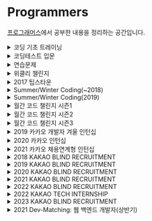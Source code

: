 # Programmers
[프로그래머스](https://programmers.co.kr/learn/challenges)에서 공부한 내용을 정리하는 공간입니다.


<details>
<summary> 코딩 기초 트레이닝 </summary>
<div markdown='1'>

| No. | 난이도 | 문제 | 문제 풀이 |
|:---:|:---:|:---:|:---:|
| 1 | Lv.0 | []() |  |
| 2 | Lv.0 | []() |  |
| 3 | Lv.0 | []() |  |
| 4 | Lv.0 | []() |  |
| 5 | Lv.0 | []() |  |
| 6 | Lv.0 | []() |  |
| 7 | Lv.0 | []() |  |
| 8 | Lv.0 | []() |  |
| 9 | Lv.0 | []() |  |
| 10 | Lv.0 | []() |  |
| 11 | Lv.0 | []() |  |
| 12 | Lv.0 | []() |  |
| 13 | Lv.0 | []() |  |
| 14 | Lv.0 | []() |  |
| 15 | Lv.0 | []() |  |
| 16 | Lv.0 | []() |  |
| 17 | Lv.0 | []() |  |
| 18 | Lv.0 | []() |  |
| 19 | Lv.0 | []() |  |
| 20 | Lv.0 | []() |  |
| 21 | Lv.0 | []() |  |
| 22 | Lv.0 | []() |  |
| 23 | Lv.0 | []() |  |
| 24 | Lv.0 | []() |  |
| 25 | Lv.0 | []() |  |
| 26 | Lv.0 | []() |  |
| 27 | Lv.0 | []() |  |
| 28 | Lv.0 | []() |  |
| 29 | Lv.0 | []() |  |
| 30 | Lv.0 | []() |  |
| 31 | Lv.0 | []() |  |
| 32 | Lv.0 | []() |  |
| 33 | Lv.0 | []() |  |
| 34 | Lv.0 | []() |  |
| 35 | Lv.0 | []() |  |
| 36 | Lv.0 | []() |  |
| 37 | Lv.0 | []() |  |
| 38 | Lv.0 | []() |  |
| 39 | Lv.0 | []() |  |
| 40 | Lv.0 | []() |  |
| 41 | Lv.0 | []() |  |
| 42 | Lv.0 | []() |  |
| 43 | Lv.0 | []() |  |
| 44 | Lv.0 | []() |  |
| 45 | Lv.0 | []() |  |
| 46 | Lv.0 | []() |  |
| 47 | Lv.0 | []() |  |
| 48 | Lv.0 | []() |  |
| 49 | Lv.0 | []() |  |
| 50 | Lv.0 | []() |  |
| 51 | Lv.0 | []() |  |
| 52 | Lv.0 | []() |  |
| 53 | Lv.0 | []() |  |
| 54 | Lv.0 | []() |  |
| 55 | Lv.0 | []() |  |
| 56 | Lv.0 | []() |  |
| 57 | Lv.0 | []() |  |
| 58 | Lv.0 | []() |  |
| 59 | Lv.0 | []() |  |
| 60 | Lv.0 | []() |  |
| 61 | Lv.0 | []() |  |
| 62 | Lv.0 | []() |  |
| 63 | Lv.0 | []() |  |
| 64 | Lv.0 | []() |  |
| 65 | Lv.0 | []() |  |
| 66 | Lv.0 | []() |  |
| 67 | Lv.0 | []() |  |
| 68 | Lv.0 | []() |  |
| 69 | Lv.0 | []() |  |
| 70 | Lv.0 | []() |  |
| 71 | Lv.0 | []() |  |
| 72 | Lv.0 | []() |  |
| 73 | Lv.0 | []() |  |
| 74 | Lv.0 | []() |  |
| 75 | Lv.0 | []() |  |
| 76 | Lv.0 | []() |  |
| 77 | Lv.0 | []() |  |
| 78 | Lv.0 | []() |  |
| 79 | Lv.0 | []() |  |
| 80 | Lv.0 | []() |  |
| 81 | Lv.0 | []() |  |
| 82 | Lv.0 | []() |  |
| 83 | Lv.0 | []() |  |
| 84 | Lv.0 | []() |  |
| 85 | Lv.0 | []() |  |
| 86 | Lv.0 | []() |  |
| 87 | Lv.0 | []() |  |
| 88 | Lv.0 | []() |  |
| 89 | Lv.0 | []() |  |
| 90 | Lv.0 | []() |  |
| 91 | Lv.0 | []() |  |
| 92 | Lv.0 | []() |  |
| 93 | Lv.0 | []() |  |
| 94 | Lv.0 | []() |  |
| 95 | Lv.0 | []() |  |
| 96 | Lv.0 | []() |  |
| 97 | Lv.0 | []() |  |
| 98 | Lv.0 | []() |  |
| 99 | Lv.0 | []() |  |
| 100 | Lv.0 | []() |  |
| 101 | Lv.0 | []() |  |
| 102 | Lv.0 | []() |  |
| 103 | Lv.0 | []() |  |
| 104 | Lv.0 | []() |  |
| 105 | Lv.0 | []() |  |
| 106 | Lv.0 | []() |  |
| 107 | Lv.0 | []() |  |
| 108 | Lv.0 | []() |  |
| 109 | Lv.0 | []() |  |
| 110 | Lv.0 | []() |  |
| 111 | Lv.0 | []() |  |
| 112 | Lv.0 | []() |  |
| 113 | Lv.0 | []() |  |
| 114 | Lv.0 | []() |  |
| 115 | Lv.0 | []() |  |
| 116 | Lv.0 | []() |  |
| 117 | Lv.0 | []() |  |
| 118 | Lv.0 | []() |  |
| 119 | Lv.0 | []() |  |
| 120 | Lv.0 | []() |  |
| 121 | Lv.0 | []() |  |
| 122 | Lv.0 | []() |  |
| 123 | Lv.0 | []() |  |
| 124 | Lv.0 | []() |  |

</div>
</details>


<details>
<summary> 코딩테스트 입문 </summary>
<div markdown='1'>

| No. | 난이도 | 문제 | 문제 풀이 |
|:---:|:---:|:---:|:---:|
| 1 | Lv.0 | []() |  |
| 2 | Lv.0 | []() |  |
| 3 | Lv.0 | []() |  |
| 4 | Lv.0 | []() |  |
| 5 | Lv.0 | []() |  |
| 6 | Lv.0 | []() |  |
| 7 | Lv.0 | []() |  |
| 8 | Lv.0 | []() |  |
| 9 | Lv.0 | []() |  |
| 10 | Lv.0 | []() |  |
| 11 | Lv.0 | []() |  |
| 12 | Lv.0 | []() |  |
| 13 | Lv.0 | []() |  |
| 14 | Lv.0 | []() |  |
| 15 | Lv.0 | []() |  |
| 16 | Lv.0 | []() |  |
| 17 | Lv.0 | []() |  |
| 18 | Lv.0 | []() |  |
| 19 | Lv.0 | []() |  |
| 20 | Lv.0 | []() |  |
| 21 | Lv.0 | []() |  |
| 22 | Lv.0 | []() |  |
| 23 | Lv.0 | []() |  |
| 24 | Lv.0 | []() |  |
| 25 | Lv.0 | []() |  |
| 26 | Lv.0 | []() |  |
| 27 | Lv.0 | []() |  |
| 28 | Lv.0 | []() |  |
| 29 | Lv.0 | []() |  |
| 30 | Lv.0 | []() |  |
| 31 | Lv.0 | []() |  |
| 32 | Lv.0 | []() |  |
| 33 | Lv.0 | []() |  |
| 34 | Lv.0 | []() |  |
| 35 | Lv.0 | []() |  |
| 36 | Lv.0 | []() |  |
| 37 | Lv.0 | []() |  |
| 38 | Lv.0 | []() |  |
| 39 | Lv.0 | []() |  |
| 40 | Lv.0 | []() |  |
| 41 | Lv.0 | []() |  |
| 42 | Lv.0 | []() |  |
| 43 | Lv.0 | []() |  |
| 44 | Lv.0 | []() |  |
| 45 | Lv.0 | []() |  |
| 46 | Lv.0 | []() |  |
| 47 | Lv.0 | []() |  |
| 48 | Lv.0 | []() |  |
| 49 | Lv.0 | []() |  |
| 50 | Lv.0 | []() |  |
| 51 | Lv.0 | []() |  |
| 52 | Lv.0 | []() |  |
| 53 | Lv.0 | []() |  |
| 54 | Lv.0 | []() |  |
| 55 | Lv.0 | []() |  |
| 56 | Lv.0 | []() |  |
| 57 | Lv.0 | []() |  |
| 58 | Lv.0 | []() |  |
| 59 | Lv.0 | []() |  |
| 60 | Lv.0 | []() |  |
| 61 | Lv.0 | []() |  |
| 62 | Lv.0 | []() |  |
| 63 | Lv.0 | []() |  |
| 64 | Lv.0 | []() |  |
| 65 | Lv.0 | []() |  |
| 66 | Lv.0 | []() |  |
| 67 | Lv.0 | []() |  |
| 68 | Lv.0 | []() |  |
| 69 | Lv.0 | []() |  |
| 70 | Lv.0 | []() |  |
| 71 | Lv.0 | []() |  |
| 72 | Lv.0 | []() |  |
| 73 | Lv.0 | []() |  |
| 74 | Lv.0 | []() |  |
| 75 | Lv.0 | []() |  |
| 76 | Lv.0 | []() |  |
| 77 | Lv.0 | []() |  |
| 78 | Lv.0 | []() |  |
| 79 | Lv.0 | []() |  |
| 80 | Lv.0 | []() |  |
| 81 | Lv.0 | []() |  |
| 82 | Lv.0 | []() |  |
| 83 | Lv.0 | []() |  |
| 84 | Lv.0 | []() |  |
| 85 | Lv.0 | []() |  |
| 86 | Lv.0 | []() |  |
| 87 | Lv.0 | []() |  |
| 88 | Lv.0 | []() |  |
| 89 | Lv.0 | []() |  |
| 90 | Lv.0 | []() |  |
| 91 | Lv.0 | []() |  |
| 92 | Lv.0 | []() |  |
| 93 | Lv.0 | []() |  |
| 94 | Lv.0 | []() |  |
| 95 | Lv.0 | []() |  |
| 96 | Lv.0 | []() |  |
| 97 | Lv.0 | []() |  |
| 98 | Lv.0 | []() |  |
| 99 | Lv.0 | []() |  |
| 100 | Lv.0 | []() |  |

</div>
</details>


<details>
<summary> 연습문제 </summary>
<div markdown='1'>

| No. | 난이도 | 문제 | 문제 풀이 |
|:---:|:---:|:---:|:---:|
| 1 | Lv.0 | []() |  |
| 2 | Lv.0 | []() |  |
| 3 | Lv.0 | []() |  |
| 4 | Lv.0 | []() |  |
| 5 | Lv.0 | []() |  |
| 6 | Lv.0 | []() |  |
| 7 | Lv.0 | []() |  |
| 8 | Lv.0 | []() |  |
| 9 | Lv.0 | []() |  |
| 10 | Lv.0 | []() |  |
| 11 | Lv.0 | []() |  |
| 12 | Lv.0 | []() |  |
| 13 | Lv.0 | []() |  |
| 14 | Lv.0 | []() |  |
| 15 | Lv.0 | []() |  |
| 16 | Lv.0 | []() |  |
| 17 | Lv.0 | []() |  |
| 18 | Lv.0 | []() |  |
| 19 | Lv.0 | []() |  |
| 20 | Lv.0 | []() |  |
| 21 | Lv.0 | []() |  |
| 22 | Lv.0 | []() |  |
| 23 | Lv.0 | []() |  |
| 24 | Lv.0 | []() |  |
| 25 | Lv.0 | []() |  |
| 26 | Lv.0 | []() |  |
| 27 | Lv.0 | []() |  |
| 28 | Lv.0 | []() |  |
| 29 | Lv.0 | []() |  |
| 30 | Lv.0 | []() |  |
| 31 | Lv.0 | []() |  |
| 32 | Lv.0 | []() |  |
| 33 | Lv.0 | []() |  |
| 34 | Lv.0 | []() |  |
| 35 | Lv.0 | []() |  |
| 36 | Lv.0 | []() |  |
| 37 | Lv.0 | []() |  |
| 38 | Lv.0 | []() |  |
| 39 | Lv.0 | []() |  |
| 40 | Lv.0 | []() |  |
| 41 | Lv.0 | []() |  |
| 42 | Lv.0 | []() |  |
| 43 | Lv.0 | []() |  |
| 44 | Lv.0 | []() |  |
| 45 | Lv.0 | []() |  |
| 46 | Lv.0 | []() |  |
| 47 | Lv.0 | []() |  |
| 48 | Lv.0 | []() |  |
| 49 | Lv.0 | []() |  |
| 50 | Lv.0 | []() |  |

</div>
</details>


<details>
<summary> 위클리 챌린지 </summary>
<div markdown='1'>

| No. | 난이도 | 문제 | 문제 풀이 |
|:---:|:---:|:---:|:---:|
| 1 | Lv.1 | [부족한 금액 계산하기](https://school.programmers.co.kr/learn/courses/30/lessons/82612) | [풀이](https://github.com/Taeho25/Algorithm/blob/main/Programmers/Lv.1/%EB%B6%80%EC%A1%B1%ED%95%9C%20%EA%B8%88%EC%95%A1%20%EA%B3%84%EC%82%B0%ED%95%98%EA%B8%B0.py) |
| 2 | Lv.2 | [교점에 별 만들기](https://school.programmers.co.kr/learn/courses/30/lessons/87377) | [풀이](https://github.com/Taeho25/Algorithm/blob/main/Programmers/Lv.2/%EA%B5%90%EC%A0%90%EC%97%90%20%EB%B3%84%20%EB%A7%8C%EB%93%A4%EA%B8%B0.py) |

</div>
</details>


<details>
<summary> 2017 팁스타운 </summary>
<div markdown='1'>

| No. | 난이도 | 문제 | 문제 풀이 |
|:---:|:---:|:---:|:---:|
| 1 | Lv.2 | [짝지어 제거하기](https://school.programmers.co.kr/learn/courses/30/lessons/12973) | [풀이](https://github.com/Taeho25/Algorithm/blob/main/Programmers/Lv.2/%EC%A7%9D%EC%A7%80%EC%96%B4%20%EC%A0%9C%EA%B1%B0%ED%95%98%EA%B8%B0.py) |
| 2 | Lv.2 | [예상 대진표](https://school.programmers.co.kr/learn/courses/30/lessons/12985) | [풀이](https://github.com/Taeho25/Algorithm/blob/main/Programmers/Lv.2/%EC%98%88%EC%83%81%20%EB%8C%80%EC%A7%84%ED%91%9C.py) |
| 3 | Lv.4 | [단어 퍼즐](https://school.programmers.co.kr/learn/courses/30/lessons/12983) |  |

</div>
</details>


<details>
<summary> Summer/Winter Coding(~2018) </summary>
<div markdown='1'>

| No. | 난이도 | 문제 | 문제 풀이 |
|:---:|:---:|:---:|:---:|
| 1 | Lv.1 | [소수 만들기](https://school.programmers.co.kr/learn/courses/30/lessons/12977) | [풀이](https://github.com/Taeho25/Algorithm/blob/main/Programmers/Lv.1/%EC%86%8C%EC%88%98%20%EB%A7%8C%EB%93%A4%EA%B8%B0.py) |
| 2 | Lv.1 | [예산](https://school.programmers.co.kr/learn/courses/30/lessons/12982) | [풀이](https://github.com/Taeho25/Algorithm/blob/main/Programmers/Lv.1/%EC%98%88%EC%82%B0.py) |
| 3 | Lv.2 | [배달](https://school.programmers.co.kr/learn/courses/30/lessons/12978) |  |
| 4 | Lv.2 | [점프와 순간 이동](https://school.programmers.co.kr/learn/courses/30/lessons/12980) | [풀이](https://github.com/Taeho25/Algorithm/blob/main/Programmers/Lv.2/%EC%A0%90%ED%94%84%EC%99%80%20%EC%88%9C%EA%B0%84%20%EC%9D%B4%EB%8F%99.py) |
| 5 | Lv.2 | [영어 끝말잇기](https://school.programmers.co.kr/learn/courses/30/lessons/12981) | [풀이](https://github.com/Taeho25/Algorithm/blob/main/Programmers/Lv.2/%EC%98%81%EC%96%B4%20%EB%81%9D%EB%A7%90%EC%9E%87%EA%B8%B0.py) |
| 6 | Lv.2 | [스킬트리](https://school.programmers.co.kr/learn/courses/30/lessons/49993) | [풀이](https://github.com/Taeho25/Algorithm/blob/main/Programmers/Lv.2/%EC%8A%A4%ED%82%AC%ED%8A%B8%EB%A6%AC.py) |
| 7 | Lv.2 | [방문 길이](https://school.programmers.co.kr/learn/courses/30/lessons/49994) | [풀이](https://github.com/Taeho25/Algorithm/blob/main/Programmers/Lv.2/%EB%B0%A9%EB%AC%B8%20%EA%B8%B8%EC%9D%B4.py) |
| 8 | Lv.3 | [스티커 모으기(2)](https://school.programmers.co.kr/learn/courses/30/lessons/12971) |  |
| 9 | Lv.3 | [기지국 설치](https://school.programmers.co.kr/learn/courses/30/lessons/12979) |  |
| 10 | Lv.3 | [숫자 게임](https://school.programmers.co.kr/learn/courses/30/lessons/12987) |  |
| 11 | Lv.4 | [지형 편집](https://school.programmers.co.kr/learn/courses/30/lessons/12984) |  |
| 12 | Lv.4 | [쿠키 구입](https://school.programmers.co.kr/learn/courses/30/lessons/49995) |  |

</div>
</details>


<details>
<summary> Summer/Winter Coding(2019) </summary>
<div markdown='1'>

| No. | 난이도 | 문제 | 문제 풀이 |
|:---:|:---:|:---:|:---:|
| 1 | Lv.2 | [멀쩡한 사각형](https://school.programmers.co.kr/learn/courses/30/lessons/62048) | [풀이](https://github.com/Taeho25/Algorithm/blob/main/Programmers/Lv.2/%EB%A9%80%EC%A9%A1%ED%95%9C%20%EC%82%AC%EA%B0%81%ED%98%95.py) |
| 2 | Lv.4 | [지형 이동](https://school.programmers.co.kr/learn/courses/30/lessons/62050) |  |

</div>
</details>


<details>
<summary> 월간 코드 챌린지 시즌1 </summary>
<div markdown='1'>

| No. | 난이도 | 문제 | 문제 풀이 |
|:---:|:---:|:---:|:---:|
| 1 | Lv.1 | [두 개 뽑아서 더하기](https://school.programmers.co.kr/learn/courses/30/lessons/68644) | [풀이](https://github.com/Taeho25/Algorithm/blob/main/Programmers/Lv.1/%EB%91%90%20%EA%B0%9C%20%EB%BD%91%EC%95%84%EC%84%9C%20%EB%8D%94%ED%95%98%EA%B8%B0.py) |
| 2 | Lv.1 | [3진법 뒤집기](https://school.programmers.co.kr/learn/courses/30/lessons/68935) | [풀이](https://github.com/Taeho25/Algorithm/blob/main/Programmers/Lv.1/3%EC%A7%84%EB%B2%95%20%EB%92%A4%EC%A7%91%EA%B8%B0.py) |
| 3 | Lv.1 | [내적](https://school.programmers.co.kr/learn/courses/30/lessons/70128) | [풀이](https://github.com/Taeho25/Algorithm/blob/main/Programmers/Lv.1/%EB%82%B4%EC%A0%81.py) |
| 4 | Lv.2 | [삼각 달팽이](https://school.programmers.co.kr/learn/courses/30/lessons/68645) | [풀이](https://github.com/Taeho25/Algorithm/blob/main/Programmers/Lv.2/%EC%82%BC%EA%B0%81%20%EB%8B%AC%ED%8C%BD%EC%9D%B4.py) |
| 5 | Lv.2 | [쿼드압축 후 개수 세기](https://school.programmers.co.kr/learn/courses/30/lessons/68936) |  |
| 6 | Lv.2 | [이진 변환 반복하기](https://school.programmers.co.kr/learn/courses/30/lessons/70129) | [풀이](https://github.com/Taeho25/Algorithm/blob/main/Programmers/Lv.2/%EC%9D%B4%EC%A7%84%20%EB%B3%80%ED%99%98%20%EB%B0%98%EB%B3%B5%ED%95%98%EA%B8%B0.py) |
| 7 | Lv.3 | [풍선 터트리기](https://school.programmers.co.kr/learn/courses/30/lessons/68646) |  |
| 8 | Lv.3 | [스타 수열](https://school.programmers.co.kr/learn/courses/30/lessons/70130) |  |
| 9 | Lv.4 | [짝수 행 세기](https://school.programmers.co.kr/learn/courses/30/lessons/68647) |  |
| 10 | Lv.4 | [트리 트리오 중간값](https://school.programmers.co.kr/learn/courses/30/lessons/68937) |  |
| 11 | Lv.5 | [문자열의 아름다움](https://school.programmers.co.kr/learn/courses/30/lessons/68938) |  |
| 12 | Lv.5 | [가짜 해밀토니안](https://school.programmers.co.kr/learn/courses/30/lessons/70132) |  |

</div>
</details>


<details>
<summary> 월간 코드 챌린지 시즌2 </summary>
<div markdown='1'>

| No. | 난이도 | 문제 | 문제 풀이 |
|:---:|:---:|:---:|:---:|
| 1 | Lv.1 | [음양 더하기](https://school.programmers.co.kr/learn/courses/30/lessons/76501) | [풀이](https://github.com/Taeho25/Algorithm/blob/main/Programmers/Lv.1/%EC%9D%8C%EC%96%91%20%EB%8D%94%ED%95%98%EA%B8%B0.py) |
| 2 | Lv.1 | [약수의 개수와 덧셈](https://school.programmers.co.kr/learn/courses/30/lessons/77884) | [풀이](https://github.com/Taeho25/Algorithm/blob/main/Programmers/Lv.1/%EC%95%BD%EC%88%98%EC%9D%98%20%EA%B0%9C%EC%88%98%EC%99%80%20%EB%8D%A7%EC%85%88.py) |
| 3 | Lv.2 | [괄호 회전하기](https://school.programmers.co.kr/learn/courses/30/lessons/76502) | [풀이](https://github.com/Taeho25/Algorithm/blob/main/Programmers/Lv.2/%EA%B4%84%ED%98%B8%20%ED%9A%8C%EC%A0%84%ED%95%98%EA%B8%B0.py) |
| 4 | Lv.2 | [2개 이하로 다른 비트](https://school.programmers.co.kr/learn/courses/30/lessons/77885) | [풀이](https://github.com/Taeho25/Algorithm/blob/main/Programmers/Lv.2/2%EA%B0%9C%20%EC%9D%B4%ED%95%98%EB%A1%9C%20%EB%8B%A4%EB%A5%B8%20%EB%B9%84%ED%8A%B8.py) |
| 5 | Lv.3 | [모두 0으로 만들기](https://school.programmers.co.kr/learn/courses/30/lessons/76503) |  |
| 6 | Lv.3 | [110 옮기기](https://school.programmers.co.kr/learn/courses/30/lessons/77886) |  |
| 7 | Lv.5 | [RPG와 쿼리](https://school.programmers.co.kr/learn/courses/30/lessons/76504) |  |
| 8 | Lv.5 | [중력 작용](https://school.programmers.co.kr/learn/courses/30/lessons/77887) |  |

</div>
</details>


<details>
<summary> 월간 코드 챌린지 시즌3 </summary>
<div markdown='1'>

| No. | 난이도 | 문제 | 문제 풀이 |
|:---:|:---:|:---:|:---:|
| 1 | Lv.1 | [없는 숫자 더하기](https://school.programmers.co.kr/learn/courses/30/lessons/86051) | [풀이](https://github.com/Taeho25/Algorithm/blob/main/Programmers/Lv.1/%EC%97%86%EB%8A%94%20%EC%88%AB%EC%9E%90%20%EB%8D%94%ED%95%98%EA%B8%B0.py) |
| 2 | Lv.1 | [나머지가 1이 되는 수 찾기](https://school.programmers.co.kr/learn/courses/30/lessons/87389) | [풀이](https://github.com/Taeho25/Algorithm/blob/main/Programmers/Lv.1/%EB%82%98%EB%A8%B8%EC%A7%80%EA%B0%80%201%EC%9D%B4%20%EB%90%98%EB%8A%94%20%EC%88%98%20%EC%B0%BE%EA%B8%B0.py) |
| 3 | Lv.2 | [빛의 경로 사이클](https://school.programmers.co.kr/learn/courses/30/lessons/86052) | [풀이](https://github.com/Taeho25/Algorithm/blob/main/Programmers/Lv.2/%EB%B9%9B%EC%9D%98%20%EA%B2%BD%EB%A1%9C%20%EC%82%AC%EC%9D%B4%ED%81%B4.py) |
| 4 | Lv.2 | [n^2 배열 자르기](https://school.programmers.co.kr/learn/courses/30/lessons/87390) | [풀이](https://github.com/Taeho25/Algorithm/blob/main/Programmers/Lv.2/n%5E2%20%EB%B0%B0%EC%97%B4%20%EC%9E%90%EB%A5%B4%EA%B8%B0.py) |
| 5 | Lv.3 | [금과 은 운반하기](https://school.programmers.co.kr/learn/courses/30/lessons/86053) |  |
| 6 | Lv.3 | [공 이동 시뮬레이션](https://school.programmers.co.kr/learn/courses/30/lessons/87391) |  |
| 7 | Lv.4 | [안티세포](https://school.programmers.co.kr/learn/courses/30/lessons/86054) |  |
| 8 | Lv.5 | [쿼리의 모음의 개수](https://school.programmers.co.kr/learn/courses/30/lessons/87394) |  |

</div>
</details>


<details>
<summary> 2019 카카오 개발자 겨울 인턴십 </summary>
<div markdown='1'>

| No. | 난이도 | 문제 | 문제 풀이 |
|:---:|:---:|:---:|:---:|
| 1 | Lv.1 | [크레인 인형뽑기 게임](https://school.programmers.co.kr/learn/courses/30/lessons/64061) | [풀이](https://github.com/Taeho25/Algorithm/blob/main/Programmers/Lv.1/%ED%81%AC%EB%A0%88%EC%9D%B8%20%EC%9D%B8%ED%98%95%EB%BD%91%EA%B8%B0%20%EA%B2%8C%EC%9E%84.py) |
| 2 | Lv.2 | [튜플](https://school.programmers.co.kr/learn/courses/30/lessons/64065) | [풀이](https://github.com/Taeho25/Algorithm/blob/main/Programmers/Lv.2/%ED%8A%9C%ED%94%8C.py) |
| 3 | Lv.3 | [징검다리 건너기](https://school.programmers.co.kr/learn/courses/30/lessons/64062) |  |
| 4 | Lv.3 | [불량 사용자](https://school.programmers.co.kr/learn/courses/30/lessons/64064) |  |
| 5 | Lv.4 | [호텔 방 배정](https://school.programmers.co.kr/learn/courses/30/lessons/64063) |  |

</div>
</details>


<details>
<summary> 2020 카카오 인턴십 </summary>
<div markdown='1'>

| No. | 난이도 | 문제 | 문제 풀이 |
|:---:|:---:|:---:|:---:|
| 1 | Lv.1 | [키패드 누르기](https://school.programmers.co.kr/learn/courses/30/lessons/67256) | [풀이](https://github.com/Taeho25/Algorithm/blob/main/Programmers/Lv.1/%ED%82%A4%ED%8C%A8%EB%93%9C%20%EB%88%84%EB%A5%B4%EA%B8%B0.py) |
| 2 | Lv.2 | [수식 최대화](https://school.programmers.co.kr/learn/courses/30/lessons/67257) |  |
| 3 | Lv.3 | [보석 쇼핑](https://school.programmers.co.kr/learn/courses/30/lessons/67258) |  |
| 4 | Lv.3 | [경주로 건설](https://school.programmers.co.kr/learn/courses/30/lessons/67259) |  |
| 5 | Lv.4 | [동굴 탐험](https://school.programmers.co.kr/learn/courses/30/lessons/67260) |  |

</div>
</details>


<details>
<summary> 2021 카카오 채용연계형 인턴십 </summary>
<div markdown='1'>

| No. | 난이도 | 문제 | 문제 풀이 |
|:---:|:---:|:---:|:---:|
| 1 | Lv.1 | [숫자 문자열과 영단어](https://school.programmers.co.kr/learn/courses/30/lessons/81301) | [풀이](https://github.com/Taeho25/Algorithm/blob/main/Programmers/Lv.1/%EC%88%AB%EC%9E%90%20%EB%AC%B8%EC%9E%90%EC%97%B4%EA%B3%BC%20%EC%98%81%EB%8B%A8%EC%96%B4.py) |
| 2 | Lv.2 | [거리두기 확인하기](https://school.programmers.co.kr/learn/courses/30/lessons/81302) | [풀이](https://github.com/Taeho25/Algorithm/blob/main/Programmers/Lv.2/%EA%B1%B0%EB%A6%AC%EB%91%90%EA%B8%B0%20%ED%99%95%EC%9D%B8%ED%95%98%EA%B8%B0.py) |
| 3 | Lv.3 | [표 편집](https://school.programmers.co.kr/learn/courses/30/lessons/81303) |  |
| 4 | Lv.4 | [미로 탈출](https://school.programmers.co.kr/learn/courses/30/lessons/81304) |  |
| 5 | Lv.5 | [시험장 나누기](https://school.programmers.co.kr/learn/courses/30/lessons/81305) |  |

</div>
</details>


<details>
<summary> 2018 KAKAO BLIND RECRUITMENT </summary>
<div markdown='1'>

| No. | 난이도 | 문제 | 문제 풀이 |
|:---:|:---:|:---:|:---:|
| 1 | Lv.1 | [[1차] 비밀지도](https://school.programmers.co.kr/learn/courses/30/lessons/17681) | [풀이](https://github.com/Taeho25/Algorithm/blob/main/Programmers/Lv.1/%5B1%EC%B0%A8%5D%20%EB%B9%84%EB%B0%80%EC%A7%80%EB%8F%84.py) |
| 2 | Lv.1 | [[1차] 다트 게임](https://school.programmers.co.kr/learn/courses/30/lessons/17682) | [풀이](https://github.com/Taeho25/Algorithm/blob/main/Programmers/Lv.1/%5B1%EC%B0%A8%5D%20%EB%8B%A4%ED%8A%B8%20%EA%B2%8C%EC%9E%84.py) |
| 3 | Lv.2 | [[1차] 뉴스 클러스터링](https://school.programmers.co.kr/learn/courses/30/lessons/17677) | [풀이](https://github.com/Taeho25/Algorithm/blob/main/Programmers/Lv.2/%5B1%EC%B0%A8%5D%20%EB%89%B4%EC%8A%A4%20%ED%81%B4%EB%9F%AC%EC%8A%A4%ED%84%B0%EB%A7%81.py) |
| 4 | Lv.2 | [[1차] 프렌즈4블록](https://school.programmers.co.kr/learn/courses/30/lessons/17679) | [풀이](https://github.com/Taeho25/Algorithm/blob/main/Programmers/Lv.2/%5B1%EC%B0%A8%5D%20%ED%94%84%EB%A0%8C%EC%A6%884%EB%B8%94%EB%A1%9D.py) |
| 5 | Lv.2 | [[1차] 캐시](https://school.programmers.co.kr/learn/courses/30/lessons/17680) |  |
| 6 | Lv.2 | [[3차] 방금그곡](https://school.programmers.co.kr/learn/courses/30/lessons/17683) | [풀이](https://github.com/Taeho25/Algorithm/blob/main/Programmers/Lv.2/%5B3%EC%B0%A8%5D%20%EB%B0%A9%EA%B8%88%EA%B7%B8%EA%B3%A1.py) |
| 7 | Lv.2 | [[3차] 압축](https://school.programmers.co.kr/learn/courses/30/lessons/17684) | [풀이](https://github.com/Taeho25/Algorithm/blob/main/Programmers/Lv.2/%5B3%EC%B0%A8%5D%20%EC%95%95%EC%B6%95.py) |
| 8 | Lv.2 | [[3차] 파일명 정렬](https://school.programmers.co.kr/learn/courses/30/lessons/17686) | [풀이](https://github.com/Taeho25/Algorithm/blob/main/Programmers/Lv.2/%5B3%EC%B0%A8%5D%20%ED%8C%8C%EC%9D%BC%EB%AA%85%20%EC%A0%95%EB%A0%AC.py) |
| 9 | Lv.2 | [[3차] n진수 게임](https://school.programmers.co.kr/learn/courses/30/lessons/17687) |  |
| 10 | Lv.3 | [[1차] 추석 트래픽](https://school.programmers.co.kr/learn/courses/30/lessons/17676) |  |
| 11 | Lv.3 | [[1차] 셔틀버스](https://school.programmers.co.kr/learn/courses/30/lessons/17678) |  |
| 12 | Lv.4 | [[3차] 자동완성](https://school.programmers.co.kr/learn/courses/30/lessons/17685) |  |

</div>
</details>


<details>
<summary> 2019 KAKAO BLIND RECRUITMENT </summary>
<div markdown='1'>

| No. | 난이도 | 문제 | 문제 풀이 |
|:---:|:---:|:---:|:---:|
| 1 | Lv.1 | [실패율](https://school.programmers.co.kr/learn/courses/30/lessons/42889) | [풀이](https://github.com/Taeho25/Algorithm/blob/main/Programmers/Lv.1/%EC%8B%A4%ED%8C%A8%EC%9C%A8.py) |
| 2 | Lv.2 | [오픈채팅방](https://school.programmers.co.kr/learn/courses/30/lessons/42888) | [풀이](https://github.com/Taeho25/Algorithm/blob/main/Programmers/Lv.2/%EC%98%A4%ED%94%88%EC%B1%84%ED%8C%85%EB%B0%A9.py) |
| 3 | Lv.2 | [후보키](https://school.programmers.co.kr/learn/courses/30/lessons/42890) |  |
| 4 | Lv.3 | [길 찾기 게임](https://school.programmers.co.kr/learn/courses/30/lessons/42892) |  |
| 5 | Lv.3 | [매칭 점수](https://school.programmers.co.kr/learn/courses/30/lessons/42893) |  |
| 6 | Lv.4 | [무지의 먹방 라이브](https://school.programmers.co.kr/learn/courses/30/lessons/42891) |  |
| 7 | Lv.5 | [블록 게임](https://school.programmers.co.kr/learn/courses/30/lessons/42894) |  |

</div>
</details>


<details>
<summary> 2020 KAKAO BLIND RECRUITMENT </summary>
<div markdown='1'>

| No. | 난이도 | 문제 | 문제 풀이 |
|:---:|:---:|:---:|:---:|
| 1 | Lv.2 | [문자열 압축](https://school.programmers.co.kr/learn/courses/30/lessons/60057) |  |
| 2 | Lv.2 | [괄호 변환](https://school.programmers.co.kr/learn/courses/30/lessons/60058) |  |
| 3 | Lv.3 | [자물쇠와 열쇠](https://school.programmers.co.kr/learn/courses/30/lessons/60059) |  |
| 4 | Lv.3 | [기둥과 보 설치](https://school.programmers.co.kr/learn/courses/30/lessons/60061) |  |
| 5 | Lv.3 | [외벽 점검](https://school.programmers.co.kr/learn/courses/30/lessons/60062) |  |
| 6 | Lv.3 | [블록 이동하기](https://school.programmers.co.kr/learn/courses/30/lessons/60063) |  |
| 7 | Lv.4 | [가사 검색](https://school.programmers.co.kr/learn/courses/30/lessons/60060) |  |

</div>
</details>


<details>
<summary> 2021 KAKAO BLIND RECRUITMENT </summary>
<div markdown='1'>

| No. | 난이도 | 문제 | 문제 풀이 |
|:---:|:---:|:---:|:---:|
| 1 | Lv.1 | [신규 아이디 추천](https://school.programmers.co.kr/learn/courses/30/lessons/72410) | [풀이](https://github.com/Taeho25/Algorithm/blob/main/Programmers/Lv.1/%EC%8B%A0%EA%B7%9C%20%EC%95%84%EC%9D%B4%EB%94%94%20%EC%B6%94%EC%B2%9C.py) |
| 2 | Lv.2 | [메뉴 리뉴얼](https://school.programmers.co.kr/learn/courses/30/lessons/72411) | [풀이](https://github.com/Taeho25/Algorithm/blob/main/Programmers/Lv.2/%EB%A9%94%EB%89%B4%20%EB%A6%AC%EB%89%B4%EC%96%BC.py) |
| 3 | Lv.2 | [순위 검색](https://school.programmers.co.kr/learn/courses/30/lessons/72412) |  |
| 4 | Lv.3 | [합승 택시 요금](https://school.programmers.co.kr/learn/courses/30/lessons/72413) |  |
| 5 | Lv.3 | [광고 삽입](https://school.programmers.co.kr/learn/courses/30/lessons/72414) |  |
| 6 | Lv.3 | [카드 짝 맞추기](https://school.programmers.co.kr/learn/courses/30/lessons/72415) |  |
| 7 | Lv.4 | [매출 하락 최소화](https://school.programmers.co.kr/learn/courses/30/lessons/72416) |  |

</div>
</details>


<details>
<summary> 2022 KAKAO BLIND RECRUITMENT </summary>
<div markdown='1'>

| No. | 난이도 | 문제 | 문제 풀이 |
|:---:|:---:|:---:|:---:|
| 1 | Lv.1 | [신고 결과 받기](https://school.programmers.co.kr/learn/courses/30/lessons/92334) | [풀이](https://school.programmers.co.kr/learn/courses/30/lessons/92334) |
| 2 | Lv.2 | [k진수에서 소수 개수 구하기](https://school.programmers.co.kr/learn/courses/30/lessons/92335) | [풀이](https://github.com/Taeho25/Algorithm/blob/main/Programmers/Lv.2/k%EC%A7%84%EC%88%98%EC%97%90%EC%84%9C%20%EC%86%8C%EC%88%98%20%EA%B0%9C%EC%88%98%20%EA%B5%AC%ED%95%98%EA%B8%B0.py) |
| 3 | Lv.2 | [주차 요금 계산](https://school.programmers.co.kr/learn/courses/30/lessons/92341) | [풀이](https://github.com/Taeho25/Algorithm/blob/main/Programmers/Lv.2/%EC%A3%BC%EC%B0%A8%20%EC%9A%94%EA%B8%88%20%EA%B3%84%EC%82%B0.py) |
| 4 | Lv.2 | [양궁대회](https://school.programmers.co.kr/learn/courses/30/lessons/92342) | [풀이](https://github.com/Taeho25/Algorithm/blob/main/Programmers/Lv.2/%EC%96%91%EA%B6%81%EB%8C%80%ED%9A%8C.py) |
| 5 | Lv.3 | [양과 늑대](https://school.programmers.co.kr/learn/courses/30/lessons/92343) |  |
| 6 | Lv.3 | [파괴되지 않은 건물](https://school.programmers.co.kr/learn/courses/30/lessons/92344) |  |
| 7 | Lv.3 | [사라지는 발판](https://school.programmers.co.kr/learn/courses/30/lessons/92345) |  |

</div>
</details>


<details>
<summary> 2022 KAKAO TECH INTERNSHIP </summary>
<div markdown='1'>

| No. | 난이도 | 문제 | 문제 풀이 |
|:---:|:---:|:---:|:---:|
| 1 | Lv.1 | [성격 유형 검사하기](https://school.programmers.co.kr/learn/courses/30/lessons/118666) | [풀이](https://github.com/Taeho25/Algorithm/blob/main/Programmers/Lv.1/%EC%84%B1%EA%B2%A9%20%EC%9C%A0%ED%98%95%20%EA%B2%80%EC%82%AC%ED%95%98%EA%B8%B0.py) |
| 2 | Lv.2 | [두 큐 합 같게 만들기](https://school.programmers.co.kr/learn/courses/30/lessons/118667) |  |
| 3 | Lv.3 | [코딩 테스트 공부](https://school.programmers.co.kr/learn/courses/30/lessons/118668) |  |
| 4 | Lv.3 | [등산코스 정하기](https://school.programmers.co.kr/learn/courses/30/lessons/118669) |  |
| 5 | Lv.4 | [행렬과 연산](https://school.programmers.co.kr/learn/courses/30/lessons/118670) |  |

</div>
</details>


<details>
<summary> 2023 KAKAO BLIND RECRUITMENT </summary>
<div markdown='1'>

| No. | 난이도 | 문제 | 문제 풀이 |
|:---:|:---:|:---:|:---:|
| 1 | Lv.1 | [개인정보 수집 유효기간](https://school.programmers.co.kr/learn/courses/30/lessons/150370) | [풀이](https://github.com/Taeho25/Algorithm/blob/main/Programmers/Lv.1/%EA%B0%9C%EC%9D%B8%EC%A0%95%EB%B3%B4%20%EC%88%98%EC%A7%91%20%EC%9C%A0%ED%9A%A8%EA%B8%B0%EA%B0%84.py) |
| 2 | Lv.2 | [이모티콘 할인행사](https://school.programmers.co.kr/learn/courses/30/lessons/150368) |  |
| 3 | Lv.2 | [택배 배달과 수거하기](https://school.programmers.co.kr/learn/courses/30/lessons/150369) |  |
| 4 | Lv.3 | [미로 탈출 명령어](https://school.programmers.co.kr/learn/courses/30/lessons/150365) |  |
| 5 | Lv.3 | [표 병합](https://school.programmers.co.kr/learn/courses/30/lessons/150366) |  |
| 6 | Lv.3 | [표현 가능한 이진트리](https://school.programmers.co.kr/learn/courses/30/lessons/150367) |  |
| 7 | Lv.4 | [1,2,3 떨어트리기](https://school.programmers.co.kr/learn/courses/30/lessons/150364) |  |

</div>
</details>


<details>
<summary> 2021 Dev-Matching: 웹 백엔드 개발자(상반기) </summary>
<div markdown='1'>

| No. | 난이도 | 문제 | 문제 풀이 |
|:---:|:---:|:---:|:---:|
| 1 | Lv.1 | [로또의 최고 순위와 최저 순위](https://school.programmers.co.kr/learn/courses/30/lessons/77484) | [풀이](https://github.com/Taeho25/Algorithm/blob/main/Programmers/Lv.1/%EB%A1%9C%EB%98%90%EC%9D%98%20%EC%B5%9C%EA%B3%A0%20%EC%88%9C%EC%9C%84%EC%99%80%20%EC%B5%9C%EC%A0%80%20%EC%88%9C%EC%9C%84.py) |
| 2 | Lv.2 | [행렬 테두리 회전하기](https://school.programmers.co.kr/learn/courses/30/lessons/77485) |  |
| 3 | Lv.3 | [다단계 칫솔 판매](https://school.programmers.co.kr/learn/courses/30/lessons/77486) |  |

</div>
</details>
